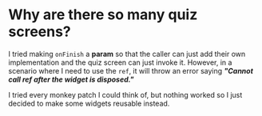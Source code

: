 # Why are there so many quiz screens?

I tried making `onFinish` a **param** so that the caller can just add their own implementation and the quiz screen can just invoke it. However, in a scenario where I need to use the `ref`, it will throw an error saying ***"Cannot call ref after the widget is disposed."***

I tried every monkey patch I could think of, but nothing worked so I just decided to make some widgets reusable instead.
